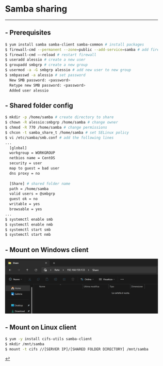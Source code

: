# Samba sharing
---
## - Prerequisites
```bash
$ yum install samba samba-client samba-common # install packages
$ firewall-cmd --permanent --zone=public --add-service=samba # add firewall rule
$ firewall-cmd –-reload # restart firewall
$ useradd alessio # create a new user
$ groupadd smbgrp # create a new group
$ usermod -a -G smbgrp alessio # add new user to new group
$ smbpasswd -a alessio # set password
  New SMB password: <password>
  Retype new SMB password: <password> 
  Added user alessio 
```

## - Shared folder config
```bash
$ mkdir -p /home/samba # create directory to share
$ chown -R alessio:smbgrp /home/samba # change owner
$ chmod -R 770 /home/samba # change permissions
$ chcon -t samba_share_t /home/samba # set SELinux policy
$ vi /etc/samba/smb.conf # add the following lines
...
  [global] 
  workgroup = WORKGROUP 
  netbios name = CentOS 
  security = user 
  map to guest = bad user 
  dns proxy = no
  
  [Share] # shared folder name
  path = /home/samba 
  valid users = @smbgrp 
  guest ok = no 
  writable = yes 
  browsable = yes
...
$ systemctl enable smb 
$ systemctl enable nmb 
$ systemctl start smb 
$ systemctl start nmb 
```

## - Mount on Windows client
![Samba shared folder](/assets/img/samba_share.png)

## - Mount on Linux client
```bash
$ yum -y install cifs-utils samba-client 
$ mkdir /mnt/samba 
$ mount -t cifs //[SERVER IP]/[SHARED FOLDER DIRECTORY] /mnt/samba
```

[↩️](/Linux/example.html)
